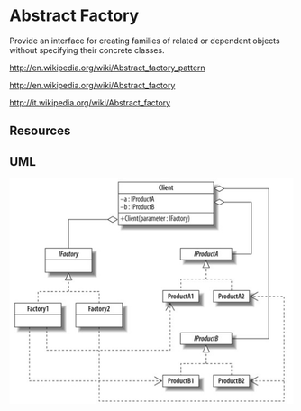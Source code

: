 Abstract Factory
=================

Provide an interface for creating families of related or dependent objects without specifying their concrete classes.

http://en.wikipedia.org/wiki/Abstract_factory_pattern

http://en.wikipedia.org/wiki/Abstract_factory

http://it.wikipedia.org/wiki/Abstract_factory

Resources
-----------

UML
-----------------

![Alt text](/design-patterns/uml/abstract_factory.jpg)
